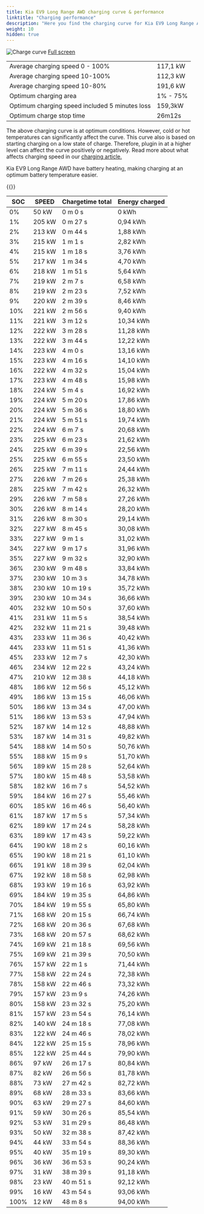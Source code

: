 ```yaml
---
title: Kia EV9 Long Range AWD charging curve & performance
linktitle: "Charging performance"
description: "Here you find the charging curve for Kia EV9 Long Range AWD. "
weight: 10
hidden: true
---
```

<!-- markdownlint-disable MD033 -->
<object class="img-fluid" type="image/svg+xml" data="../modelnavigation.svg"></object>
<img src="../chargingcurve.svg" alt="Charge curve" class="img-fluid">
[Full screen](../chargingcurve.svg)

<table class="table">
<tbody>
<tr>
<td>Average charging speed 0 - 100% </td><td>117,1 kW</td>
</tr>
<tr>
<td>Average charging speed 10-100% </td><td>112,3 kW</td>
</tr>
<tr>
<td>Average charging speed 10-80% </td><td>191,6 kW</td>
</tr>
<tr>
<td>Optimum charging area</td><td>1% - 75%</td>
</tr>
<tr>
</tr>
<td>Optimum charging speed included 5 minutes loss</td><td>159,3kW</td>
<tr>
<td>Optimum charge stop time </td><td>26m12s</td>
</tr>
</tbody>
</table>


The above charging curve is at optimum conditions. However, cold or hot temperatures can significantly affect the curve. This curve also is based on starting charging on a low state of charge. Therefore, plugin in at a higher level can affect the curve positively or negatively. Read more about what affects charging speed in our [charging article.](../../../../../technology/battery/charging/) 


Kia EV9 Long Range AWD have battery heating, making charging at an optimum battery temperature easier. 


{{<evkxdisplayaddarticle />}}
<table class="table">
<thead>
<tr><th>SOC</th><th>SPEED</th><th>Chargetime total</th><th>Energy charged</th></tr>
</thead>
<tbody>
<tr>
<td>0%</td><td>50 kW</td><td> 0 m 0 s </td><td>0 kWh </td>
</tr>
<tr>
<td>1%</td><td>205 kW</td><td> 0 m 27 s </td><td>0,94 kWh </td>
</tr>
<tr>
<td>2%</td><td>213 kW</td><td> 0 m 44 s </td><td>1,88 kWh </td>
</tr>
<tr>
<td>3%</td><td>215 kW</td><td> 1 m 1 s </td><td>2,82 kWh </td>
</tr>
<tr>
<td>4%</td><td>215 kW</td><td> 1 m 18 s </td><td>3,76 kWh </td>
</tr>
<tr>
<td>5%</td><td>217 kW</td><td> 1 m 34 s </td><td>4,70 kWh </td>
</tr>
<tr>
<td>6%</td><td>218 kW</td><td> 1 m 51 s </td><td>5,64 kWh </td>
</tr>
<tr>
<td>7%</td><td>219 kW</td><td> 2 m 7 s </td><td>6,58 kWh </td>
</tr>
<tr>
<td>8%</td><td>219 kW</td><td> 2 m 23 s </td><td>7,52 kWh </td>
</tr>
<tr>
<td>9%</td><td>220 kW</td><td> 2 m 39 s </td><td>8,46 kWh </td>
</tr>
<tr>
<td>10%</td><td>221 kW</td><td> 2 m 56 s </td><td>9,40 kWh </td>
</tr>
<tr>
<td>11%</td><td>221 kW</td><td> 3 m 12 s </td><td>10,34 kWh </td>
</tr>
<tr>
<td>12%</td><td>222 kW</td><td> 3 m 28 s </td><td>11,28 kWh </td>
</tr>
<tr>
<td>13%</td><td>222 kW</td><td> 3 m 44 s </td><td>12,22 kWh </td>
</tr>
<tr>
<td>14%</td><td>223 kW</td><td> 4 m 0 s </td><td>13,16 kWh </td>
</tr>
<tr>
<td>15%</td><td>223 kW</td><td> 4 m 16 s </td><td>14,10 kWh </td>
</tr>
<tr>
<td>16%</td><td>222 kW</td><td> 4 m 32 s </td><td>15,04 kWh </td>
</tr>
<tr>
<td>17%</td><td>223 kW</td><td> 4 m 48 s </td><td>15,98 kWh </td>
</tr>
<tr>
<td>18%</td><td>224 kW</td><td> 5 m 4 s </td><td>16,92 kWh </td>
</tr>
<tr>
<td>19%</td><td>224 kW</td><td> 5 m 20 s </td><td>17,86 kWh </td>
</tr>
<tr>
<td>20%</td><td>224 kW</td><td> 5 m 36 s </td><td>18,80 kWh </td>
</tr>
<tr>
<td>21%</td><td>224 kW</td><td> 5 m 51 s </td><td>19,74 kWh </td>
</tr>
<tr>
<td>22%</td><td>224 kW</td><td> 6 m 7 s </td><td>20,68 kWh </td>
</tr>
<tr>
<td>23%</td><td>225 kW</td><td> 6 m 23 s </td><td>21,62 kWh </td>
</tr>
<tr>
<td>24%</td><td>225 kW</td><td> 6 m 39 s </td><td>22,56 kWh </td>
</tr>
<tr>
<td>25%</td><td>225 kW</td><td> 6 m 55 s </td><td>23,50 kWh </td>
</tr>
<tr>
<td>26%</td><td>225 kW</td><td> 7 m 11 s </td><td>24,44 kWh </td>
</tr>
<tr>
<td>27%</td><td>226 kW</td><td> 7 m 26 s </td><td>25,38 kWh </td>
</tr>
<tr>
<td>28%</td><td>225 kW</td><td> 7 m 42 s </td><td>26,32 kWh </td>
</tr>
<tr>
<td>29%</td><td>226 kW</td><td> 7 m 58 s </td><td>27,26 kWh </td>
</tr>
<tr>
<td>30%</td><td>226 kW</td><td> 8 m 14 s </td><td>28,20 kWh </td>
</tr>
<tr>
<td>31%</td><td>226 kW</td><td> 8 m 30 s </td><td>29,14 kWh </td>
</tr>
<tr>
<td>32%</td><td>227 kW</td><td> 8 m 45 s </td><td>30,08 kWh </td>
</tr>
<tr>
<td>33%</td><td>227 kW</td><td> 9 m 1 s </td><td>31,02 kWh </td>
</tr>
<tr>
<td>34%</td><td>227 kW</td><td> 9 m 17 s </td><td>31,96 kWh </td>
</tr>
<tr>
<td>35%</td><td>227 kW</td><td> 9 m 32 s </td><td>32,90 kWh </td>
</tr>
<tr>
<td>36%</td><td>230 kW</td><td> 9 m 48 s </td><td>33,84 kWh </td>
</tr>
<tr>
<td>37%</td><td>230 kW</td><td> 10 m 3 s </td><td>34,78 kWh </td>
</tr>
<tr>
<td>38%</td><td>230 kW</td><td> 10 m 19 s </td><td>35,72 kWh </td>
</tr>
<tr>
<td>39%</td><td>230 kW</td><td> 10 m 34 s </td><td>36,66 kWh </td>
</tr>
<tr>
<td>40%</td><td>232 kW</td><td> 10 m 50 s </td><td>37,60 kWh </td>
</tr>
<tr>
<td>41%</td><td>231 kW</td><td> 11 m 5 s </td><td>38,54 kWh </td>
</tr>
<tr>
<td>42%</td><td>232 kW</td><td> 11 m 21 s </td><td>39,48 kWh </td>
</tr>
<tr>
<td>43%</td><td>233 kW</td><td> 11 m 36 s </td><td>40,42 kWh </td>
</tr>
<tr>
<td>44%</td><td>233 kW</td><td> 11 m 51 s </td><td>41,36 kWh </td>
</tr>
<tr>
<td>45%</td><td>233 kW</td><td> 12 m 7 s </td><td>42,30 kWh </td>
</tr>
<tr>
<td>46%</td><td>234 kW</td><td> 12 m 22 s </td><td>43,24 kWh </td>
</tr>
<tr>
<td>47%</td><td>210 kW</td><td> 12 m 38 s </td><td>44,18 kWh </td>
</tr>
<tr>
<td>48%</td><td>186 kW</td><td> 12 m 56 s </td><td>45,12 kWh </td>
</tr>
<tr>
<td>49%</td><td>186 kW</td><td> 13 m 15 s </td><td>46,06 kWh </td>
</tr>
<tr>
<td>50%</td><td>186 kW</td><td> 13 m 34 s </td><td>47,00 kWh </td>
</tr>
<tr>
<td>51%</td><td>186 kW</td><td> 13 m 53 s </td><td>47,94 kWh </td>
</tr>
<tr>
<td>52%</td><td>187 kW</td><td> 14 m 12 s </td><td>48,88 kWh </td>
</tr>
<tr>
<td>53%</td><td>187 kW</td><td> 14 m 31 s </td><td>49,82 kWh </td>
</tr>
<tr>
<td>54%</td><td>188 kW</td><td> 14 m 50 s </td><td>50,76 kWh </td>
</tr>
<tr>
<td>55%</td><td>188 kW</td><td> 15 m 9 s </td><td>51,70 kWh </td>
</tr>
<tr>
<td>56%</td><td>189 kW</td><td> 15 m 28 s </td><td>52,64 kWh </td>
</tr>
<tr>
<td>57%</td><td>180 kW</td><td> 15 m 48 s </td><td>53,58 kWh </td>
</tr>
<tr>
<td>58%</td><td>182 kW</td><td> 16 m 7 s </td><td>54,52 kWh </td>
</tr>
<tr>
<td>59%</td><td>184 kW</td><td> 16 m 27 s </td><td>55,46 kWh </td>
</tr>
<tr>
<td>60%</td><td>185 kW</td><td> 16 m 46 s </td><td>56,40 kWh </td>
</tr>
<tr>
<td>61%</td><td>187 kW</td><td> 17 m 5 s </td><td>57,34 kWh </td>
</tr>
<tr>
<td>62%</td><td>189 kW</td><td> 17 m 24 s </td><td>58,28 kWh </td>
</tr>
<tr>
<td>63%</td><td>189 kW</td><td> 17 m 43 s </td><td>59,22 kWh </td>
</tr>
<tr>
<td>64%</td><td>190 kW</td><td> 18 m 2 s </td><td>60,16 kWh </td>
</tr>
<tr>
<td>65%</td><td>190 kW</td><td> 18 m 21 s </td><td>61,10 kWh </td>
</tr>
<tr>
<td>66%</td><td>191 kW</td><td> 18 m 39 s </td><td>62,04 kWh </td>
</tr>
<tr>
<td>67%</td><td>192 kW</td><td> 18 m 58 s </td><td>62,98 kWh </td>
</tr>
<tr>
<td>68%</td><td>193 kW</td><td> 19 m 16 s </td><td>63,92 kWh </td>
</tr>
<tr>
<td>69%</td><td>184 kW</td><td> 19 m 35 s </td><td>64,86 kWh </td>
</tr>
<tr>
<td>70%</td><td>184 kW</td><td> 19 m 55 s </td><td>65,80 kWh </td>
</tr>
<tr>
<td>71%</td><td>168 kW</td><td> 20 m 15 s </td><td>66,74 kWh </td>
</tr>
<tr>
<td>72%</td><td>168 kW</td><td> 20 m 36 s </td><td>67,68 kWh </td>
</tr>
<tr>
<td>73%</td><td>168 kW</td><td> 20 m 57 s </td><td>68,62 kWh </td>
</tr>
<tr>
<td>74%</td><td>169 kW</td><td> 21 m 18 s </td><td>69,56 kWh </td>
</tr>
<tr>
<td>75%</td><td>169 kW</td><td> 21 m 39 s </td><td>70,50 kWh </td>
</tr>
<tr>
<td>76%</td><td>157 kW</td><td> 22 m 1 s </td><td>71,44 kWh </td>
</tr>
<tr>
<td>77%</td><td>158 kW</td><td> 22 m 24 s </td><td>72,38 kWh </td>
</tr>
<tr>
<td>78%</td><td>158 kW</td><td> 22 m 46 s </td><td>73,32 kWh </td>
</tr>
<tr>
<td>79%</td><td>157 kW</td><td> 23 m 9 s </td><td>74,26 kWh </td>
</tr>
<tr>
<td>80%</td><td>158 kW</td><td> 23 m 32 s </td><td>75,20 kWh </td>
</tr>
<tr>
<td>81%</td><td>157 kW</td><td> 23 m 54 s </td><td>76,14 kWh </td>
</tr>
<tr>
<td>82%</td><td>140 kW</td><td> 24 m 18 s </td><td>77,08 kWh </td>
</tr>
<tr>
<td>83%</td><td>122 kW</td><td> 24 m 46 s </td><td>78,02 kWh </td>
</tr>
<tr>
<td>84%</td><td>122 kW</td><td> 25 m 15 s </td><td>78,96 kWh </td>
</tr>
<tr>
<td>85%</td><td>122 kW</td><td> 25 m 44 s </td><td>79,90 kWh </td>
</tr>
<tr>
<td>86%</td><td>97 kW</td><td> 26 m 17 s </td><td>80,84 kWh </td>
</tr>
<tr>
<td>87%</td><td>82 kW</td><td> 26 m 56 s </td><td>81,78 kWh </td>
</tr>
<tr>
<td>88%</td><td>73 kW</td><td> 27 m 42 s </td><td>82,72 kWh </td>
</tr>
<tr>
<td>89%</td><td>68 kW</td><td> 28 m 33 s </td><td>83,66 kWh </td>
</tr>
<tr>
<td>90%</td><td>63 kW</td><td> 29 m 27 s </td><td>84,60 kWh </td>
</tr>
<tr>
<td>91%</td><td>59 kW</td><td> 30 m 26 s </td><td>85,54 kWh </td>
</tr>
<tr>
<td>92%</td><td>53 kW</td><td> 31 m 29 s </td><td>86,48 kWh </td>
</tr>
<tr>
<td>93%</td><td>50 kW</td><td> 32 m 38 s </td><td>87,42 kWh </td>
</tr>
<tr>
<td>94%</td><td>44 kW</td><td> 33 m 54 s </td><td>88,36 kWh </td>
</tr>
<tr>
<td>95%</td><td>40 kW</td><td> 35 m 19 s </td><td>89,30 kWh </td>
</tr>
<tr>
<td>96%</td><td>36 kW</td><td> 36 m 53 s </td><td>90,24 kWh </td>
</tr>
<tr>
<td>97%</td><td>31 kW</td><td> 38 m 39 s </td><td>91,18 kWh </td>
</tr>
<tr>
<td>98%</td><td>23 kW</td><td> 40 m 51 s </td><td>92,12 kWh </td>
</tr>
<tr>
<td>99%</td><td>16 kW</td><td> 43 m 54 s </td><td>93,06 kWh </td>
</tr>
<tr>
<td>100%</td><td>12 kW</td><td> 48 m 8 s </td><td>94,00 kWh </td>
</tr>
</tbody>
</table>
